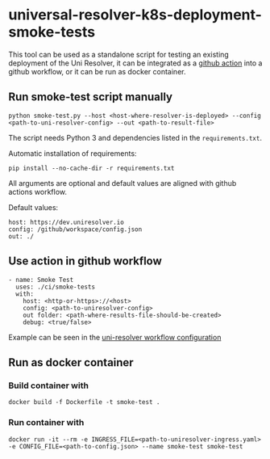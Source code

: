 # universal-resolver-k8s-deployment-smoke-tests

This tool can be used as a standalone script for testing an existing deployment of the Uni Resolver, it can be integrated as a [github action](https://github.com/features/actions) into a github workflow, or it can be run as docker container.

## Run smoke-test script manually

    python smoke-test.py --host <host-where-resolver-is-deployed> --config <path-to-uni-resolver-config> --out <path-to-result-file>
    
The script needs Python 3 and dependencies listed in the `requirements.txt`.   

Automatic installation of requirements:

    pip install --no-cache-dir -r requirements.txt

All arguments are optional and default values are aligned with github actions workflow.  

Default values:

    host: https://dev.uniresolver.io
    config: /github/workspace/config.json
    out: ./
   
 
## Use action in github workflow

    - name: Smoke Test
      uses: ./ci/smoke-tests
      with:
        host: <http-or-https>://<host>
        config: <path-to-uniresolver-config>
        out folder: <path-where-results-file-should-be-created>
        debug: <true/false>
        
Example can be seen in the [uni-resolver workflow configuration](https://github.com/decentralized-identity/universal-resolver/blob/master/.github/workflows/universal-resolver-build-deploy.yml)

## Run as docker container
### Build container with

    docker build -f Dockerfile -t smoke-test .
    
### Run container with

    docker run -it --rm -e INGRESS_FILE=<path-to-uniresolver-ingress.yaml> -e CONFIG_FILE=<path-to-config.json> --name smoke-test smoke-test
